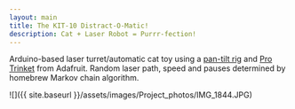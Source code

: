 ```yaml
---
layout: main
title: The KIT-10 Distract-O-Matic!
description: Cat + Laser Robot = Purrr-fection!
---
```

Arduino-based laser turret/automatic cat toy using a [pan-tilt rig](http://www.ebay.com/itm/181495227675) and [Pro Trinket](https://www.adafruit.com/product/2000) from Adafruit. Random laser path, speed and pauses determined by homebrew Markov chain algorithm.

![]({{ site.baseurl }}/assets/images/Project_photos/IMG_1844.JPG)
